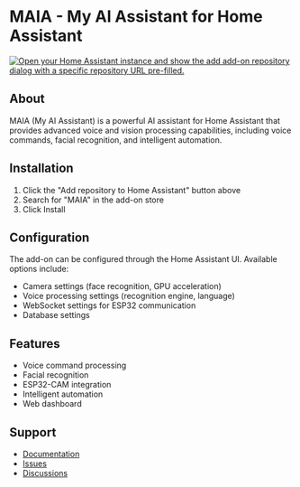# MAIA - My AI Assistant for Home Assistant

[![Open your Home Assistant instance and show the add add-on repository dialog with a specific repository URL pre-filled.](https://my.home-assistant.io/badges/supervisor_add_addon_repository.svg)](https://my.home-assistant.io/redirect/supervisor_add_addon_repository/?repository_url=https%3A%2F%2Fgithub.com%2Fkimasplund%2Fmaia-ha-addon)

## About

MAIA (My AI Assistant) is a powerful AI assistant for Home Assistant that provides advanced voice and vision processing capabilities, including voice commands, facial recognition, and intelligent automation.

## Installation

1. Click the "Add repository to Home Assistant" button above
2. Search for "MAIA" in the add-on store
3. Click Install

## Configuration

The add-on can be configured through the Home Assistant UI. Available options include:

- Camera settings (face recognition, GPU acceleration)
- Voice processing settings (recognition engine, language)
- WebSocket settings for ESP32 communication
- Database settings

## Features

- Voice command processing
- Facial recognition
- ESP32-CAM integration
- Intelligent automation
- Web dashboard

## Support

- [Documentation](https://github.com/kimasplund/maia/wiki)
- [Issues](https://github.com/kimasplund/maia/issues)
- [Discussions](https://github.com/kimasplund/maia/discussions) 